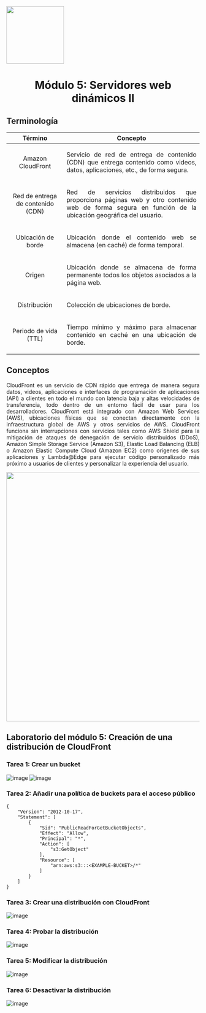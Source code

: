<p align="left">
  <img src="https://semanadelcannabis.cayetano.edu.pe/assets/img/logo-upch.png" width="150">
  <h1 align="center">Módulo 5: Servidores web dinámicos II</h1>
</p>

## Terminología

| Término  | Concepto  |
| :------------: | :------------: |
| Amazon CloudFront  | <p align="justify">Servicio de red de entrega de contenido (CDN) que entrega contenido como videos, datos, aplicaciones, etc., de forma segura.</p>  |
| Red de entrega de contenido (CDN)  | <p align="justify">Red de servicios distribuidos que proporciona páginas web y otro contenido web de forma segura en función de la ubicación geográfica del usuario.</p>  |
| Ubicación de borde  | <p align="justify">Ubicación donde el contenido web se almacena (en caché) de forma temporal.</p>  |
| Origen  | <p align="justify">Ubicación donde se almacena de forma permanente todos los objetos asociados a la página web.</p>  |
| Distribución  | <p align="justify">Colección de ubicaciones de borde.</p>  |
| Periodo de vida (TTL)  | <p align="justify">Tiempo mínimo y máximo para almacenar contenido en caché en una ubicación de borde.</p>  |

## Conceptos
<p align="justify">CloudFront es un servicio de CDN rápido que entrega de manera segura datos, videos, aplicaciones e interfaces de programación de aplicaciones (API) a clientes en todo el mundo con latencia baja y altas velocidades de transferencia, todo dentro de un entorno fácil de usar para los desarrolladores. CloudFront está integrado con Amazon Web Services (AWS), ubicaciones físicas que se conectan directamente con la infraestructura global de AWS y otros servicios de AWS. CloudFront funciona sin interrupciones con servicios tales como AWS Shield para la mitigación de ataques de denegación de servicio distribuidos (DDoS), Amazon Simple Storage Service (Amazon S3), Elastic Load Balancing (ELB) o Amazon Elastic Compute Cloud (Amazon EC2) como orígenes de sus aplicaciones y Lambda@Edge para ejecutar código personalizado más próximo a usuarios de clientes y personalizar la experiencia del usuario.</p>

<p align= "center">
  <img src="https://github.com/EdwinJaraOFC/CDRPersonal/assets/150296803/dad23ca8-b533-44f1-8f09-4a9871a42fe7" width="650">
</p>

## Laboratorio del módulo 5: Creación de una distribución de CloudFront
### Tarea 1: Crear un bucket
![image](https://github.com/EdwinJaraOFC/CDRPersonal/assets/150296803/5c41c85a-4ad9-45ed-9dca-0f6b897b063a)
![image](https://github.com/EdwinJaraOFC/CDRPersonal/assets/150296803/c09bc5e7-85d8-4134-b5d0-77b420563b76)

### Tarea 2: Añadir una política de buckets para el acceso público
```
{
    "Version": "2012-10-17",
    "Statement": [
        {
            "Sid": "PublicReadForGetBucketObjects",
            "Effect": "Allow",
            "Principal": "*",
            "Action": [
                "s3:GetObject"
            ],
            "Resource": [
                "arn:aws:s3:::<EXAMPLE-BUCKET>/*"
            ]
        }
    ]
}
```

### Tarea 3: Crear una distribución con CloudFront
![image](https://github.com/EdwinJaraOFC/CDRPersonal/assets/150296803/ba495723-5ce7-4b73-8bac-b5a59936628b)

### Tarea 4: Probar la distribución
![image](https://github.com/EdwinJaraOFC/CDRPersonal/assets/150296803/580e8778-f67c-4ded-acee-7f37e2e7bcac)

### Tarea 5: Modificar la distribución
![image](https://github.com/EdwinJaraOFC/CDRPersonal/assets/150296803/54d17096-c86f-4dab-8898-d20a7a6ade09)

### Tarea 6: Desactivar la distribución
![image](https://github.com/EdwinJaraOFC/CDRPersonal/assets/150296803/f95da63d-0bc3-44d4-86d5-49c342ae025b)
